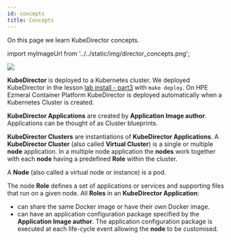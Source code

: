 ```yaml
---
id: concepts 
title: Concepts
---
```


On this page we learn KubeDirector concepts.

import myImageUrl from '../../static/img/director_concepts.png';

<img src={myImageUrl}/>

**KubeDirector** is deployed to a Kubernetes cluster.  We deployed KubeDirector in the lesson [lab install - part3](/docs/lab/install3) with `make deploy`.  On HPE Ezmeral Container Platform KubeDirector is deployed automatically when a Kubernetes Cluster is created.

**KubeDirector Applications** are created by **Application Image author**.  Applications can be thought of as Cluster blueprints. 

**KubeDirector Clusters** are instantiations of **KubeDirector Applications**.  A **KubeDirector Cluster** (also called **Virtual Cluster**) is a single or multiple **node** application.  In a multiple node application the **nodes** work together with each **node** having a predefined **Role** within the cluster.

A **Node** (also called a virtual node or instance) is a pod.

The node **Role** defines a set of applications or services and supporting files that run on a given node.  All **Roles** in an **KubeDirector Application**:
  - can share the same Docker image or have their own Docker image.
  - can have an application configuration package specified by the **Application Image author**.  The application configuration package is executed at each life-cycle event allowing the **node** to be customised.
